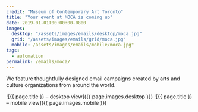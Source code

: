 ```yaml
---
credit: "Museum of Contemporary Art Toronto"
title: "Your event at MOCA is coming up"
date: 2019-01-01T00:00:00-0800
images:
  desktop: "/assets/images/emails/desktop/moca.jpg"
  grid: "/assets/images/emails/grid/moca.jpg"
  mobile: /assets/images/emails/mobile/moca.jpg"
tags:
  - automation
permalink: /emails/moca/
---
```

We feature thoughtfully designed email campaigns created by arts and culture organizations from around the world.

![{{ page.title }} – desktop view]({{ page.images.desktop }})
![{{ page.title }} – mobile view]({{ page.images.mobile }})
